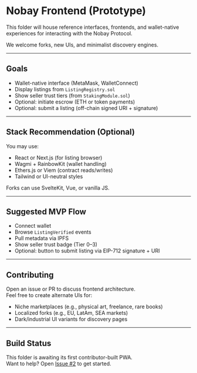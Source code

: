 # Nobay Frontend (Prototype)

This folder will house reference interfaces, frontends, and wallet-native experiences for interacting with the Nobay Protocol.

We welcome forks, new UIs, and minimalist discovery engines.

---

## Goals

- Wallet-native interface (MetaMask, WalletConnect)
- Display listings from `ListingRegistry.sol`
- Show seller trust tiers (from `StakingModule.sol`)
- Optional: initiate escrow (ETH or token payments)
- Optional: submit a listing (off-chain signed URI + signature)

---

## Stack Recommendation (Optional)

You may use:
- React or Next.js (for listing browser)
- Wagmi + RainbowKit (wallet handling)
- Ethers.js or Viem (contract reads/writes)
- Tailwind or UI-neutral styles

Forks can use SvelteKit, Vue, or vanilla JS.

---

## Suggested MVP Flow

- Connect wallet  
- Browse `ListingVerified` events  
- Pull metadata via IPFS  
- Show seller trust badge (Tier 0–3)  
- Optional: button to submit listing via EIP-712 signature + URI

---

## Contributing

Open an issue or PR to discuss frontend architecture.  
Feel free to create alternate UIs for:

- Niche marketplaces (e.g., physical art, freelance, rare books)  
- Localized forks (e.g., EU, LatAm, SEA markets)  
- Dark/industrial UI variants for discovery pages

---

## Build Status

This folder is awaiting its first contributor-built PWA.  
Want to help? Open [Issue #2](https://github.com/Nobayprotocol/Nobay-Protocol/issues/2) to get started.
